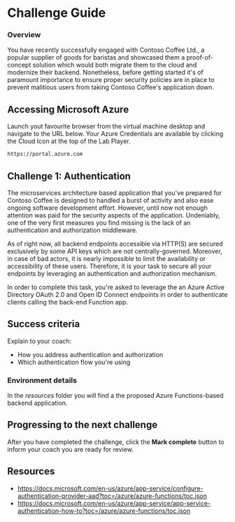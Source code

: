 # Challenge Guide
### Overview

You have recently successfully engaged with Contoso Coffee Ltd., a popular supplier of goods for baristas and showcased them a proof-of-concept solution which would both migrate them to the cloud and modernize their backend.
Nonetheless, before getting started it's of paramount importance to ensure proper security policies are in place to prevent malitious users from taking Contoso Coffee's application down.

## Accessing Microsoft Azure

Launch yout favourite browser from the virtual machine desktop and navigate to the URL below. Your Azure Credentials are available by clicking the Cloud Icon at the top of the Lab Player.

```sh
https://portal.azure.com
```

## Challenge 1: Authentication

The microservices architecture based application that you've prepared for Contoso Coffee is designed to handled a burst of activity and also ease ongoing software development effort.
However, until now not enough attention was paid for the security aspects of the application. Undeniably, one of the very first measures you find missing is the lack of an authentication and authorization middleware.

As of right now, all backend endpoints accessible via HTTP(S) are secured exclusively by some API keys which are not centrally-governed. Moreover, in case of bad actors, it is nearly impossible to limit the availability or accessibility of these users.
Therefore, it is your task to secure all your endpoints by leveraging an authentication and authorization mechanism.

In order to complete this task, you're asked to leverage the an Azure Active Directory OAuth 2.0 and Open ID Connect endpoints in order to authenticate clients calling the back-end Function app. 

## Success criteria

Explain to your coach:
- How you address authentication and authorization
- Which authentication flow you're using

### Environment details
In the *resources* folder you will find a the proposed Azure Functions-based backend application.

## Progressing to the next challenge

After you have completed the challenge, click the **Mark complete** button to inform your coach you are ready for review.

## Resources
- https://docs.microsoft.com/en-us/azure/app-service/configure-authentication-provider-aad?toc=/azure/azure-functions/toc.json
- https://docs.microsoft.com/en-us/azure/app-service/app-service-authentication-how-to?toc=/azure/azure-functions/toc.json